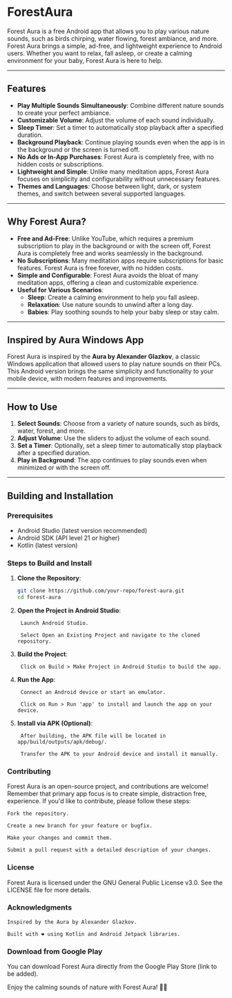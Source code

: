# ForestAura

Forest Aura is a free Android app that allows you to play various nature sounds, such as birds chirping, water flowing, forest ambiance, and more. Forest Aura brings a simple, ad-free, and lightweight experience to Android users. Whether you want to relax, fall asleep, or create a calming environment for your baby, Forest Aura is here to help.

---

## Features

- **Play Multiple Sounds Simultaneously**: Combine different nature sounds to create your perfect ambiance.
- **Customizable Volume**: Adjust the volume of each sound individually.
- **Sleep Timer**: Set a timer to automatically stop playback after a specified duration.
- **Background Playback**: Continue playing sounds even when the app is in the background or the screen is turned off.
- **No Ads or In-App Purchases**: Forest Aura is completely free, with no hidden costs or subscriptions.
- **Lightweight and Simple**: Unlike many meditation apps, Forest Aura focuses on simplicity and configurability without unnecessary features.
- **Themes and Languages**: Choose between light, dark, or system themes, and switch between several supported languages.

---

## Why Forest Aura?

- **Free and Ad-Free**: Unlike YouTube, which requires a premium subscription to play in the background or with the screen off, Forest Aura is completely free and works seamlessly in the background.
- **No Subscriptions**: Many meditation apps require subscriptions for basic features. Forest Aura is free forever, with no hidden costs.
- **Simple and Configurable**: Forest Aura avoids the bloat of many meditation apps, offering a clean and customizable experience.
- **Useful for Various Scenarios**:
    - **Sleep**: Create a calming environment to help you fall asleep.
    - **Relaxation**: Use nature sounds to unwind after a long day.
    - **Babies**: Play soothing sounds to help your baby sleep or stay calm.

---

## Inspired by Aura Windows App

Forest Aura is inspired by the **Aura by Alexander Glazkov**, a classic Windows application that allowed users to play nature sounds on their PCs. This Android version brings the same simplicity and functionality to your mobile device, with modern features and improvements.

---

## How to Use

1. **Select Sounds**: Choose from a variety of nature sounds, such as birds, water, forest, and more.
2. **Adjust Volume**: Use the sliders to adjust the volume of each sound.
3. **Set a Timer**: Optionally, set a sleep timer to automatically stop playback after a specified duration.
4. **Play in Background**: The app continues to play sounds even when minimized or with the screen off.

---

## Building and Installation

### Prerequisites

- Android Studio (latest version recommended)
- Android SDK (API level 21 or higher)
- Kotlin (latest version)

### Steps to Build and Install

1. **Clone the Repository**:
   ```bash
   git clone https://github.com/your-repo/forest-aura.git
   cd forest-aura

2. **Open the Project in Android Studio**:

        Launch Android Studio.

        Select Open an Existing Project and navigate to the cloned repository.

3. **Build the Project**:

        Click on Build > Make Project in Android Studio to build the app.

4. **Run the App**:

        Connect an Android device or start an emulator.

        Click on Run > Run 'app' to install and launch the app on your device.

5. **Install via APK (Optional)**:

        After building, the APK file will be located in app/build/outputs/apk/debug/.

        Transfer the APK to your Android device and install it manually.

### Contributing

Forest Aura is an open-source project, and contributions are welcome! 
Remember that primary app focus is to create simple, distraction free, experience.
If you'd like to contribute, please follow these steps:

    Fork the repository.

    Create a new branch for your feature or bugfix.

    Make your changes and commit them.

    Submit a pull request with a detailed description of your changes.

### License

Forest Aura is licensed under the GNU General Public License v3.0. See the LICENSE file for more details.
### Acknowledgments

    Inspired by the Aura by Alexander Glazkov.

    Built with ❤️ using Kotlin and Android Jetpack libraries.

### Download from Google Play

You can download Forest Aura directly from the Google Play Store (link to be added).

Enjoy the calming sounds of nature with Forest Aura! 🌿🎶